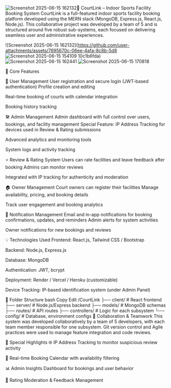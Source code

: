 ![Screenshot 2025-06-15 162132](https://github.com/user-attachments/assets/45a86971-792e-4c24-868c-4d25e0ae6e53)🏸 CourtLink – Indoor Sports Facility Booking System CourtLink is a full-featured indoor sports facility booking platform developed using the MERN stack (MongoDB, Express.js, React.js, Node.js). This collaborative project was developed by a team of 5 and is structured around five robust sub-systems, each focused on delivering seamless user and administrative experiences.

![Screenshot 2025-06-15 162132](https://github.com/user-attachments/assets/7695670c-06ee-4afa-8c8b-5d8
![Screenshot 2025-06-15 154109](https://github.com/user-attachments/assets/73a6943e-fa45-44ba-8522-f81e001f121b)
10c1b6fda)
![Screenshot 2025-06-15 162441](https://github.com/user-attachments/assets/ed81a97b-0a9c-4f09-9274-1c088655740b)
![Screenshot 2025-06-15 170818](https://github.com/user-attachments/assets/b5dcb8dd-1e7a-4e27-97ce-d8d8898fc9f2)



🚀 Core Features

👤 User Management User registration and secure login (JWT-based authentication)
Profile creation and editing

Real-time booking of courts with calendar integration

Booking history tracking

🛠️ Admin Management Admin dashboard with full control over users, bookings, and facility management
Special Feature: IP Address Tracking for devices used in Review & Rating submissions

Advanced analytics and monitoring tools

System logs and activity tracking

⭐ Review & Rating System Users can rate facilities and leave feedback after booking
Admins can monitor reviews

Integrated with IP tracking for authenticity and moderation

🏠 Owner Management Court owners can register their facilities
Manage availability, pricing, and booking details

Track user engagement and booking analytics

🔔 Notification Management Email and in-app notifications for booking confirmations, updates, and reminders
Admin alerts for system activities

Owner notifications for new bookings and reviews

💡 Technologies Used Frontend: React.js, Tailwind CSS / Bootstrap

Backend: Node.js, Express.js

Database: MongoDB

Authentication: JWT, bcrypt

Deployment: Render / Vercel / Heroku (customizable)

Device Tracking: IP-based identification system (under Admin Panel)

📁 Folder Structure bash Copy Edit /CourtLink ├── client/ # React frontend ├── server/ # Node.js/Express backend ├── models/ # MongoDB schemas ├── routes/ # API routes ├── controllers/ # Logic for each subsystem └── config/ # Database, environment configs 🤝 Collaboration & Teamwork This system was developed collaboratively by a team of 5 developers, with each team member responsible for one subsystem. Git version control and Agile practices were used to manage feature integration and code reviews.

📌 Special Highlights 🌐 IP Address Tracking to monitor suspicious review activity

📅 Real-time Booking Calendar with availability filtering

📊 Admin Insights Dashboard for bookings and user behavior

💬 Rating Moderation & Feedback Management
